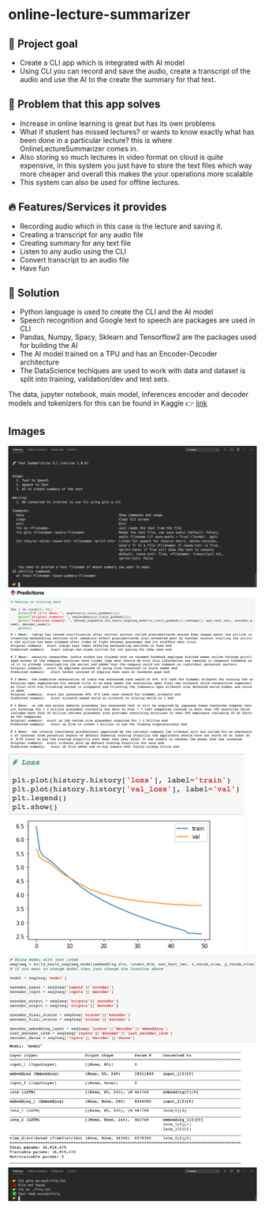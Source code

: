 # online-lecture-summarizer

## 🎯 Project goal

- Create a CLI app which is integrated with AI model
- Using CLI you can record and save the audio, create a transcript of the audio and use the AI to the create the summary for that text.

## 🚀 Problem that this app solves

- Increase in online learning is great but has its own problems
- What if student has missed lectures? or wants to know exactly what has been done in a particular lecture? this is where OnlineLectureSummarizer comes in.
- Also storing so much lectures in video format on cloud is quite expensive, in this system you just have to store the text files which way more cheaper and overall this makes the your operations more scalable
- This system can also be used for offline lectures.

## 🔥 Features/Services it provides

- Recording audio which in this case is the lecture and saving it.
- Creating a transcript for any audio file
- Creating summary for any text file
- Listen to any audio using the CLI
- Convert transcript to an audio file
- Have fun

## 🍕 Solution

- Python language is used to create the CLI and the AI model
- Speech recognition and Google text to speech are packages are used in CLI
- Pandas, Numpy, Spacy, Sklearn and Tensorflow2 are the packages used for building the AI
- The AI model trained on a TPU and has an Encoder-Decoder architecture
- The DataScience techiques are used to work with data and dataset is split into training, validation/dev and test sets.

The data, jupyter notebook, main model, inferences encoder and decoder models and tokenizers for this can be found in Kaggle 👉 [link](https://www.kaggle.com/akashsdas/text-summarization)

## Images

![](./docs/images/img5.png)
![](./docs/images/img3.png)
![](./docs/images/img1.png)
![](./docs/images/img2.png)
![](./docs/images/img4.png)
